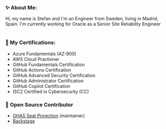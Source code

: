 
<!--
**steff-petro/steff-petro** is a ✨ _special_ ✨ repository because its `README.md` (this file) appears on your GitHub profile.

Here are some ideas to get you started:

- 🔭 I’m currently working on ...
- 🌱 I’m currently learning ...
- 👯 I’m looking to collaborate on ...
- 🤔 I’m looking for help with ...
- 💬 Ask me about ...
- 📫 How to reach me: ...
- 😄 Pronouns: ...
- ⚡ Fun fact: ...
-->

### ✨ About Me:
Hi, my name is Stefan and I'm an Engineer from Sweden, living in Madrid, Spain. I'm currently working for Oracle as a Senior Site Reliability Engineer<br><br>

### 📄 My Certifications:
- Azure Fundamentals (AZ-900)
- AWS Cloud Practioner
- GitHub Fundamentals Certification
- GitHub Actions Certification
- GitHub Advanced Security Certification
- GitHub Administrator Certification
- GitHub Copilot Certification
- ISC2 Certified in Cybersecurity (CC)

### 📖 Open Source Contributor

- [GHAS Seat Projection](https://github.com/advanced-security/ghas-seat-projection) (maintainer)
- [Backstage](https://github.com/backstage/backstage)

